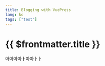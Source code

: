 ```yaml
---
title: Blogging with VuePress
lang: ko
tags: ["test"]
---
```


# {{ $frontmatter.title }}

아아아아ㅏ아아ㅏㅏ 